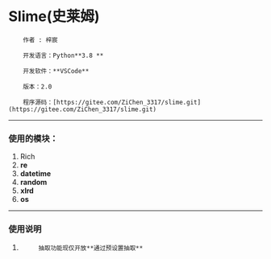 # **Slime(史莱姆)**

        作者 : 梓宸

        开发语言：Python**3.8 **

        开发软件：**VSCode**

        版本：2.0

        程序源码：[https://gitee.com/ZiChen_3317/slime.git](https://gitee.com/ZiChen_3317/slime.git)

---

### **使用的模块：**

1. Rich
2. **re**
3. **datetime**
4. **random**
5. **xlrd**
6. **os**

---

### **​使用说明**

1. 
            抽取功能现仅开放**通过预设置抽取**

         